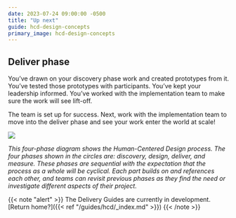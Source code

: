```yaml
---
date: 2023-07-24 09:00:00 -0500
title: "Up next"
guide: hcd-design-concepts
primary_image: hcd-design-concepts
---
```


## Deliver phase

You’ve drawn on your discovery phase work and created prototypes from it. You’ve tested those prototypes with participants. You’ve kept your leadership informed. You’ve worked with the implementation team to make sure the work will see lift-off.

The team is set up for success. Next, work with the implementation team to move into the deliver phase and see your work enter the world at scale!

[![](https://lh5.googleusercontent.com/vCvgxbU4LjE5SKD1M-HzpEZnuUFndrvbM26grBH_c2sOBspTtpG1RXgGOdfVKyicv7n1naZnueJ2Kddow6XleVRLKr0-3VU9fYL8svhY73EVB7jm80gUVL87qFo9VjycVfFm0KrMeEKhSzW0URNruOsUtqFsst9WqFXwh8S43ja7X7FLd2Y3fW-ezjlDMw)](https://the-lab-at-opm.github.io/website/assets/img/lab/hcd-guide/design/whatsnext-diagram.svg)

_This four-phase diagram shows the Human-Centered Design process. The four phases shown in the circles are: discovery, design, deliver, and measure. These phases are sequential with the expectation that the process as a whole will be cyclical. Each part builds on and references each other, and teams can revisit previous phases as they find the need or investigate different aspects of their project._ 

{{< note "alert" >}}
The Delivery Guides are currently in development. [Return home?]({{< ref "/guides/hcd/_index.md" >}})
{{< /note >}}


